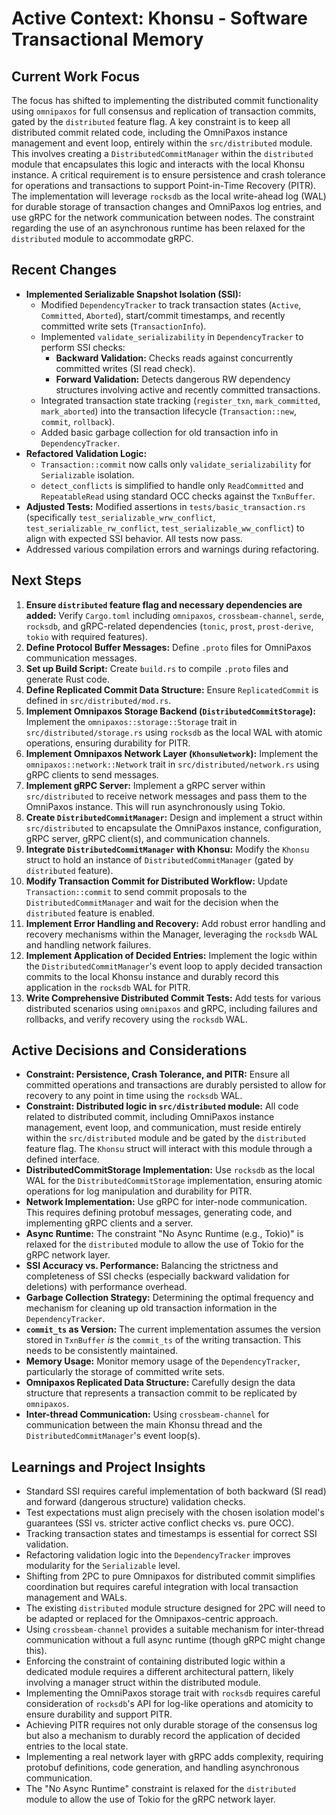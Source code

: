 # Active Context: Khonsu - Software Transactional Memory

## Current Work Focus

The focus has shifted to implementing the distributed commit functionality using `omnipaxos` for full consensus and replication of transaction commits, gated by the `distributed` feature flag. A key constraint is to keep all distributed commit related code, including the OmniPaxos instance management and event loop, entirely within the `src/distributed` module. This involves creating a `DistributedCommitManager` within the `distributed` module that encapsulates this logic and interacts with the local Khonsu instance. A critical requirement is to ensure persistence and crash tolerance for operations and transactions to support Point-in-Time Recovery (PITR). The implementation will leverage `rocksdb` as the local write-ahead log (WAL) for durable storage of transaction changes and OmniPaxos log entries, and use gRPC for the network communication between nodes. The constraint regarding the use of an asynchronous runtime has been relaxed for the `distributed` module to accommodate gRPC.

## Recent Changes

- **Implemented Serializable Snapshot Isolation (SSI):**
    - Modified `DependencyTracker` to track transaction states (`Active`, `Committed`, `Aborted`), start/commit timestamps, and recently committed write sets (`TransactionInfo`).
    - Implemented `validate_serializability` in `DependencyTracker` to perform SSI checks:
        - **Backward Validation:** Checks reads against concurrently committed writes (SI read check).
        - **Forward Validation:** Detects dangerous RW dependency structures involving active and recently committed transactions.
    - Integrated transaction state tracking (`register_txn`, `mark_committed`, `mark_aborted`) into the transaction lifecycle (`Transaction::new`, `commit`, `rollback`).
    - Added basic garbage collection for old transaction info in `DependencyTracker`.
- **Refactored Validation Logic:**
    - `Transaction::commit` now calls only `validate_serializability` for `Serializable` isolation.
    - `detect_conflicts` is simplified to handle only `ReadCommitted` and `RepeatableRead` using standard OCC checks against the `TxnBuffer`.
- **Adjusted Tests:** Modified assertions in `tests/basic_transaction.rs` (specifically `test_serializable_wrw_conflict`, `test_serializable_rw_conflict`, `test_serializable_ww_conflict`) to align with expected SSI behavior. All tests now pass.
- Addressed various compilation errors and warnings during refactoring.

## Next Steps

1.  **Ensure `distributed` feature flag and necessary dependencies are added:** Verify `Cargo.toml` including `omnipaxos`, `crossbeam-channel`, `serde`, `rocksdb`, and gRPC-related dependencies (`tonic`, `prost`, `prost-derive`, `tokio` with required features).
2.  **Define Protocol Buffer Messages:** Define `.proto` files for OmniPaxos communication messages.
3.  **Set up Build Script:** Create `build.rs` to compile `.proto` files and generate Rust code.
4.  **Define Replicated Commit Data Structure:** Ensure `ReplicatedCommit` is defined in `src/distributed/mod.rs`.
5.  **Implement Omnipaxos Storage Backend (`DistributedCommitStorage`):** Implement the `omnipaxos::storage::Storage` trait in `src/distributed/storage.rs` using `rocksdb` as the local WAL with atomic operations, ensuring durability for PITR.
6.  **Implement Omnipaxos Network Layer (`KhonsuNetwork`):** Implement the `omnipaxos::network::Network` trait in `src/distributed/network.rs` using gRPC clients to send messages.
7.  **Implement gRPC Server:** Implement a gRPC server within `src/distributed` to receive network messages and pass them to the OmniPaxos instance. This will run asynchronously using Tokio.
8.  **Create `DistributedCommitManager`:** Design and implement a struct within `src/distributed` to encapsulate the OmniPaxos instance, configuration, gRPC server, gRPC client(s), and communication channels.
9.  **Integrate `DistributedCommitManager` with Khonsu:** Modify the `Khonsu` struct to hold an instance of `DistributedCommitManager` (gated by `distributed` feature).
10. **Modify Transaction Commit for Distributed Workflow:** Update `Transaction::commit` to send commit proposals to the `DistributedCommitManager` and wait for the decision when the `distributed` feature is enabled.
11. **Implement Error Handling and Recovery:** Add robust error handling and recovery mechanisms within the Manager, leveraging the `rocksdb` WAL and handling network failures.
12. **Implement Application of Decided Entries:** Implement the logic within the `DistributedCommitManager`'s event loop to apply decided transaction commits to the local Khonsu instance and durably record this application in the `rocksdb` WAL for PITR.
13. **Write Comprehensive Distributed Commit Tests:** Add tests for various distributed scenarios using `omnipaxos` and gRPC, including failures and rollbacks, and verify recovery using the `rocksdb` WAL.

## Active Decisions and Considerations

- **Constraint: Persistence, Crash Tolerance, and PITR:** Ensure all committed operations and transactions are durably persisted to allow for recovery to any point in time using the `rocksdb` WAL.
- **Constraint: Distributed logic in `src/distributed` module:** All code related to distributed commit, including OmniPaxos instance management, event loop, and communication, must reside entirely within the `src/distributed` module and be gated by the `distributed` feature flag. The `Khonsu` struct will interact with this module through a defined interface.
- **DistributedCommitStorage Implementation:** Use `rocksdb` as the local WAL for the `DistributedCommitStorage` implementation, ensuring atomic operations for log manipulation and durability for PITR.
- **Network Implementation:** Use gRPC for inter-node communication. This requires defining protobuf messages, generating code, and implementing gRPC clients and a server.
- **Async Runtime:** The constraint "No Async Runtime (e.g., Tokio)" is relaxed for the `distributed` module to allow the use of Tokio for the gRPC network layer.
- **SSI Accuracy vs. Performance:** Balancing the strictness and completeness of SSI checks (especially backward validation for deletions) with performance overhead.
- **Garbage Collection Strategy:** Determining the optimal frequency and mechanism for cleaning up old transaction information in the `DependencyTracker`.
- **`commit_ts` as Version:** The current implementation assumes the version stored in `TxnBuffer` *is* the `commit_ts` of the writing transaction. This needs to be consistently maintained.
- **Memory Usage:** Monitor memory usage of the `DependencyTracker`, particularly the storage of committed write sets.
- **Omnipaxos Replicated Data Structure:** Carefully design the data structure that represents a transaction commit to be replicated by `omnipaxos`.
- **Inter-thread Communication:** Using `crossbeam-channel` for communication between the main Khonsu thread and the `DistributedCommitManager`'s event loop(s).

## Learnings and Project Insights

- Standard SSI requires careful implementation of both backward (SI read) and forward (dangerous structure) validation checks.
- Test expectations must align precisely with the chosen isolation model's guarantees (SSI vs. stricter active conflict checks vs. pure OCC).
- Tracking transaction states and timestamps is essential for correct SSI validation.
- Refactoring validation logic into the `DependencyTracker` improves modularity for the `Serializable` level.
- Shifting from 2PC to pure Omnipaxos for distributed commit simplifies coordination but requires careful integration with local transaction management and WALs.
- The existing `distributed` module structure designed for 2PC will need to be adapted or replaced for the Omnipaxos-centric approach.
- Using `crossbeam-channel` provides a suitable mechanism for inter-thread communication without a full async runtime (though gRPC might change this).
- Enforcing the constraint of containing distributed logic within a dedicated module requires a different architectural pattern, likely involving a manager struct within the distributed module.
- Implementing the OmniPaxos storage trait with `rocksdb` requires careful consideration of `rocksdb`'s API for log-like operations and atomicity to ensure durability and support PITR.
- Achieving PITR requires not only durable storage of the consensus log but also a mechanism to durably record the application of decided entries to the local state.
- Implementing a real network layer with gRPC adds complexity, requiring protobuf definitions, code generation, and handling asynchronous communication.
- The "No Async Runtime" constraint is relaxed for the `distributed` module to allow the use of Tokio for the gRPC network layer.
